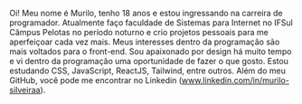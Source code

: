 Oi! Meu nome é Murilo, tenho 18 anos e estou ingressando na carreira de programador. Atualmente faço faculdade de Sistemas para Internet no IFSul Câmpus Pelotas no período noturno e crio projetos pessoais para me aperfeiçoar cada vez mais.
Meus interesses dentro da programação são mais voltados para o front-end. Sou apaixonado por design há muito tempo e vi dentro da programação uma oportunidade de fazer o que gosto.
Estou estudando CSS, JavaScript, ReactJS, Tailwind, entre outros.
Além do meu GitHub, você pode me encontrar no Linkedin (www.linkedin.com/in/murilo-silveiraa).
